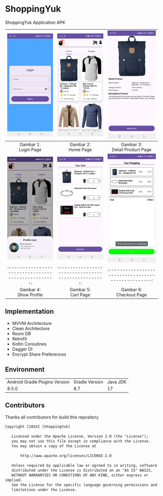 # ShoppingYuk
ShoppingYuk Application APK

|  ![Gambar 1](./documentation/ShoppingYuk_SS_1.jpg)  |  ![Gambar 2](./documentation/ShoppingYuk_SS_2.jpg)  |  ![Gambar 3](./documentation/ShoppingYuk_SS_3.jpg)  |
|:---------------------------------------------------:|:---------------------------------------------------:|:---------------------------------------------------:|
|              Gambar 1: <br> Login Page              |              Gambar 2: <br> Home Page               |         Gambar 3: <br> Detail Product Page          |
|  ![Gambar 4](./documentation/ShoppingYuk_SS_4.jpg)  |  ![Gambar 5](./documentation/ShoppingYuk_SS_5.jpg)  |  ![Gambar 6](./documentation/ShoppingYuk_SS_6.jpg)  |
| :-------------------------------------------------: | :-------------------------------------------------: | :-------------------------------------------------: |
|             Gambar 4: <br> Show Profile             |              Gambar 5: <br> Cart Page               |            Gambar 6: <br> Checkout Page             |

## Implementation
- MVVM Architecture
- Clean Architecture
- Room DB
- Retrofit
- Kotlin Coroutines
- Dagger DI
- Encrypt Share Preferences

## Environment
<table>
    <tr>
        <td>Android Gradle Plugins Version</td>
        <td>Gradle Version</td>
        <td>Java JDK</td>
    </tr>
    <tr>
        <td>8.5.0</td>
        <td>8.7</td>
        <td>17</td>
    </tr>
</table>

## Contributors
Thanks all contributors for build this repository

```
Copyright [2024] [ShoppingYuk]

   Licensed under the Apache License, Version 2.0 (the "License");
   you may not use this file except in compliance with the License.
   You may obtain a copy of the License at

       http://www.apache.org/licenses/LICENSE-2.0

   Unless required by applicable law or agreed to in writing, software
   distributed under the License is distributed on an "AS IS" BASIS,
   WITHOUT WARRANTIES OR CONDITIONS OF ANY KIND, either express or implied.
   See the License for the specific language governing permissions and
   limitations under the License.
   
```   
